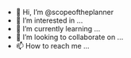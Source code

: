 - 👋 Hi, I’m @scopeoftheplanner
- 👀 I’m interested in ...
- 🌱 I’m currently learning ...
- 💞️ I’m looking to collaborate on ...
- 📫 How to reach me ...

<!---
scopeoftheplanner/scopeoftheplanner is a ✨ special ✨ repository because its `README.md` (this file) appears on your GitHub profile.
You can click the Preview link to take a look at your changes.
--->
